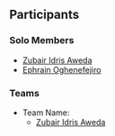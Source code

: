 ## Participants

### Solo Members
* [Zubair Idris Aweda](https://github.com/Zubs)
* [Ephrain Oghenefejiro](https://github.com/Young-Scientist)

### Teams
* Team Name:
	* [Zubair Idris Aweda](https://github.com/Zubs)

	
